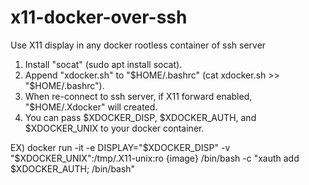 # x11-docker-over-ssh
Use X11 display in any docker rootless container of ssh server

1. Install "socat" (sudo apt install socat).
2. Append "xdocker.sh" to "$HOME/.bashrc" (cat xdocker.sh >> "$HOME/.bashrc").
3. When re-connect to ssh server, if X11 forward enabled, "$HOME/.Xdocker" will created.
4. You can pass $XDOCKER_DISP, $XDOCKER_AUTH, and $XDOCKER_UNIX to your docker container.

EX) docker run -it -e DISPLAY="$XDOCKER_DISP" -v "$XDOCKER_UNIX":/tmp/.X11-unix:ro {image} /bin/bash -c "xauth add $XDOCKER_AUTH; /bin/bash"
